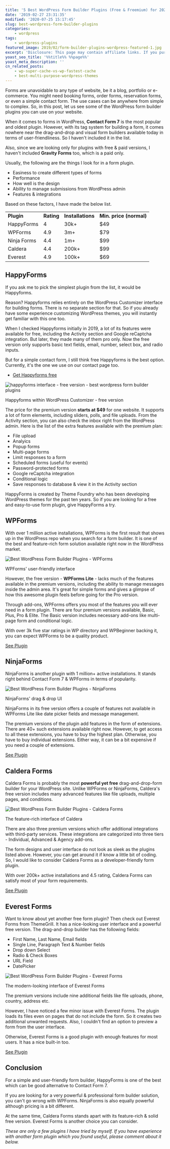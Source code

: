 ```yaml
---
title: '5 Best WordPress Form Builder Plugins (Free & Freemium) for 2020'
date: '2019-02-27 23:31:35'
modified: '2020-07-25 15:17:45'
slug: best-wordpress-form-builder-plugins
categories:
    - wordpress
tags:
    - wordpress-plugins
featured_image: 2019/02/form-builder-plugins-wordpress-featured-1.jpg
excerpt: 'Disclosure: This page may contain affiliate links. If you purchase something using those links, we may receive a commission, but it will not cost you anything extra. Forms are unavoidable to any type of website, be it a blog, portfolio or e-commerce. You might need booking forms, order forms, reservation forms, or even a simple contact form. The use cases can be anywhere from simple to complex. So, in this post, let us see some of the WordPress form builder plugins you can use on your website. When it comes to forms in WordPress, Contact Form 7 is the most…'
yoast_seo_title: '%%title%% %%page%%'
yoast_meta_description: ''
cn_related_posts:
    - wp-super-cache-vs-wp-fastest-cache
    - best-multi-purpose-wordpress-themes
---
```

Forms are unavoidable to any type of website, be it a blog, portfolio or e-commerce. You might need booking forms, order forms, reservation forms, or even a simple contact form. The use cases can be anywhere from simple to complex. So, in this post, let us see some of the WordPress form builder plugins you can use on your website.

When it comes to forms in WordPress, **Contact Form 7** is the most popular and oldest plugin. However, with its tag system for building a form, it comes nowhere near the drag-and-drop and visual form builders available today in terms of user-friendliness. So I haven't included it in the list.

Also, since we are looking only for plugins with free & paid versions, I haven't included **Gravity Forms** too, which is a paid only.

Usually, the following are the things I look for in a form plugin.

- Easiness to create different types of forms
- Performance
- How well is the design
- Ability to manage submissions from WordPress admin
- Features & integrations

Based on these factors, I have made the below list.

|   |   |   |   |
|---|---|---|---|
|**Plugin**|**Rating**|**Installations**|**Min. price (normal)**|
|HappyForms|4|30k+|$49|
|WPForms|4.9|3m+|$79|
|Ninja Forms|4.4|1m+|$99|
|Caldera|4.4|200k+|$99|
|Everest|4.9|100k+|$69|

## HappyForms

If you ask me to pick the simplest plugin from the list, it would be Happyforms.

Reason? Happyforms relies entirely on the WordPress Customizer interface for building forms. There is no separate section for that. So if you already have some experience customizing WordPress themes, you will instantly get familiar with this one too.

When I checked Happyforms initially in 2019, a lot of its features were available for free, including the Activity section and Google reCaptcha integration. But later, they made many of them pro only. Now the free version only supports basic text fields, email, number, select box, and radio inputs.

But for a simple contact form, I still think free Happyforms is the best option. Currently, it's the one we use on our contact page too.

- [Get Happyforms free](https://wordpress.org/plugins/happyforms/)

![happyforms interface - free version - best wordpress form builder plugins](https://cdn-2.coralnodes.com/coralnodes/uploads/2020/07/happyforms-interface-new-1080x530.png)

Happyforms within WordPress Customizer - free version

The price for the premium version **starts at $49** for one website. It supports a lot of form elements, including sliders, polls, and file uploads. From the Activity section, you can also check the inbox right from the WordPress admin. Here is the list of the extra features available with the premium plan:

- File upload
- Analyics
- Popup forms
- Multi-page forms
- Limit responses to a form
- Scheduled forms (useful for events)
- Password-protected forms
- Google reCaptcha integration
- Conditional logic
- Save responses to database & view it in the Activity section

HappyForms is created by Theme Foundry who has been developing WordPress themes for the past ten years. So if you are looking for a free and easy-to-use form plugin, give HappyForms a try.

## WPForms

With over 1 million active installations, WPForms is the first result that shows up in the WordPress repo when you search for a form builder. It is one of the best and feature-rich form solution available right now in the WordPress market.

![Best WordPress Form Builder Plugins - WPForms](https://cdn-2.coralnodes.com/coralnodes/uploads/2019/02/wpforms-1.png)

WPForms' user-friendly interface

However, the free version - **WPForms Lite** - lacks much of the features available in the premium versions, including the ability to manage messages inside the admin area. It's great for simple forms and gives a glimpse of how this awesome plugin feels before going for the Pro version.

Through add-ons, WPForms offers you most of the features you will ever need in a form plugin. There are four premium versions available, Basic, Plus, Pro & Elite. The Basic version includes necessary add-ons like multi-page form and conditional logic.

With over 3k five star ratings in WP directory and WPBeginner backing it, you can expect WPForms to be a quality product.

[See Plugin](https://wordpress.org/plugins/wpforms-lite/)

## NinjaForms

NinjaForms is another plugin with 1 million+ active installations. It stands right behind Contact Form 7 & WPForms in terms of popularity.

![Best WordPress Form Builder Plugins - NinjaForms](https://cdn-2.coralnodes.com/coralnodes/uploads/2019/02/ninjaforms-1.png)

NinjaForms' drag & drop UI

NinjaForms in its free version offers a couple of features not available in WPForms Lite like date picker fields and message management.

The premium versions of the plugin add features in the form of extensions. There are 40+ such extensions available right now. However, to get access to all these extensions, you have to buy the highest plan. Otherwise, you have to buy individual extensions. Either way, it can be a bit expensive if you need a couple of extensions.

[See Plugin](https://wordpress.org/plugins/ninja-forms/)

## Caldera Forms

Caldera Forms is probably the most **powerful yet free** drag-and-drop-form builder for your WordPress site. Unlike WPForms or NinjaForms, Caldera's free version includes many advanced features like file uploads, multiple pages, and conditions.

![Best WordPress Form Builder Plugins - Caldera Forms](https://cdn-2.coralnodes.com/coralnodes/uploads/2019/02/caldera-1.png)

The feature-rich interface of Caldera

There are also three premium versions which offer additional integrations with third-party services. These integrations are categorized into three tiers - Individual, Advanced & Agency add-ons.

The form designs and user interface do not look as sleek as the plugins listed above. However, you can get around it if know a little bit of coding. So, I would like to consider Caldera Forms as a developer-friendly form plugin.

With over 200k+ active installations and 4.5 rating, Caldera Forms can satisfy most of your form requirements.

[See Plugin](https://wordpress.org/plugins/caldera-forms/)

## Everest Forms

Want to know about yet another free form plugin? Then check out Everest Forms from ThemeGrill. It has a nice-looking user interface and a powerful free version. The drag-and-drop builder has the following fields:

- First Name, Last Name, Email fields
- Single Line, Paragraph Text & Number fields
- Drop down Select
- Radio & Check Boxes
- URL Field
- DatePicker

![Best WordPress Form Builder Plugins - Everest Forms](https://cdn-2.coralnodes.com/coralnodes/uploads/2019/02/everestforms-1.png)

The modern-looking interface of Everest Forms

The premium versions include nine additional fields like file uploads, phone, country, address etc.

However, I have noticed a few minor issue with Everest Forms. The plugin loads its files even on pages that do not include the form. So it creates two additional unwanted requests. Also, I couldn't find an option to preview a form from the user interface.

Otherwise, Everest Forms is a good plugin with enough features for most users. It has a nice built-in too.

[See Plugin](https://wordpress.org/plugins/everest-forms/)

## Conclusion

For a simple and user-friendly form builder, HappyForms is one of the best which can be good alternative to Contact Form 7.

If you are looking for a very powerful & professional form builder solution, you can't go wrong with WPForms. NinjaForms is also equally powerful although pricing is a bit different.

At the same time, Caldera Forms stands apart with its feature-rich & solid free version. Everest Forms is another choice you can consider.

_These are only a few plugins I have tried by myself. If you have experience with another form plugin which you found useful, please comment about it below._